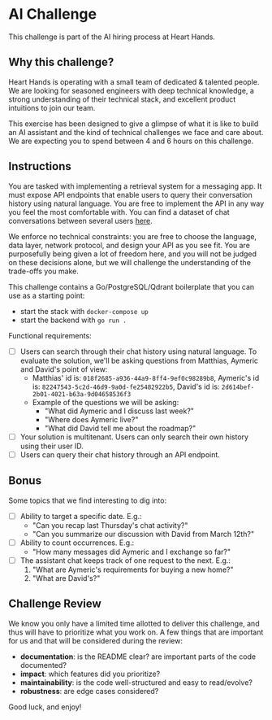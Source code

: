 # AI Challenge

This challenge is part of the AI hiring process at Heart Hands.

## Why this challenge?

Heart Hands is operating with a small team of dedicated & talented people. We
are looking for seasoned engineers with deep technical knowledge, a strong
understanding of their technical stack, and excellent product intuitions to join
our team.

This exercise has been designed to give a glimpse of what it is like to build an
AI assistant and the kind of technical challenges we face and care about. We are
expecting you to spend between 4 and 6 hours on this challenge.

## Instructions

You are tasked with implementing a retrieval system for a messaging app. It must
expose API endpoints that enable users to query their conversation history using
natural language. You are free to implement the API in any way you feel the most
comfortable with. You can find a dataset of chat conversations between several
users
[here](https://github.com/hearthandsinc/challenges/blob/main/ai/chats.json).

We enforce no technical constraints: you are free to choose the language, data
layer, network protocol, and design your API as you see fit. You are
purposefully being given a lot of freedom here, and you will not be judged on
these decisions alone, but we will challenge the understanding of the trade-offs
you make.

This challenge contains a Go/PostgreSQL/Qdrant boilerplate that you can use as a
starting point:
- start the stack with `docker-compose up`
- start the backend with `go run .`

Functional requirements:

- [ ] Users can search through their chat history using natural language. To
  evaluate the solution, we'll be asking questions from Matthias, Aymeric and
  David's point of view:
    - Matthias' id is: `018f2685-a936-44a9-8ff4-9ef0c98289b8`, Aymeric's id is: `82247543-5c2d-46d9-9a0d-fe25482922b5`, David's id is: `2d614bef-2b01-4021-b63a-9d04658536f3`
    - Example of the questions we will be asking:
        - "What did Aymeric and I discuss last week?"
        - "Where does Aymeric live?"
        - "What did David tell me about the roadmap?"
- [ ] Your solution is multitenant. Users can only search their own history using their user ID.
- [ ] Users can query their chat history through an API endpoint.

## Bonus

Some topics that we find interesting to dig into:

- [ ] Ability to target a specific date.
E.g.:
    - "Can you recap last Thursday's chat activity?"
    - "Can you summarize our discussion with David from March 12th?"
- [ ] Ability to count occurrences.
E.g.:
    - "How many messages did Aymeric and I exchange so far?"
- [ ] The assistant chat keeps track of one request to the next.
E.g.:
    1. "What are Aymeric's requirements for buying a new home?"
    2. "What are David's?"

## Challenge Review

We know you only have a limited time allotted to deliver this challenge, and thus will have to prioritize what you work on. A few things that are important for us and that will be considered during the review:

- **documentation**: is the README clear? are important parts of the code documented?
- **impact**: which features did you prioritize?
- **maintainability**: is the code well-structured and easy to read/evolve?
- **robustness**: are edge cases considered?

Good luck, and enjoy!
